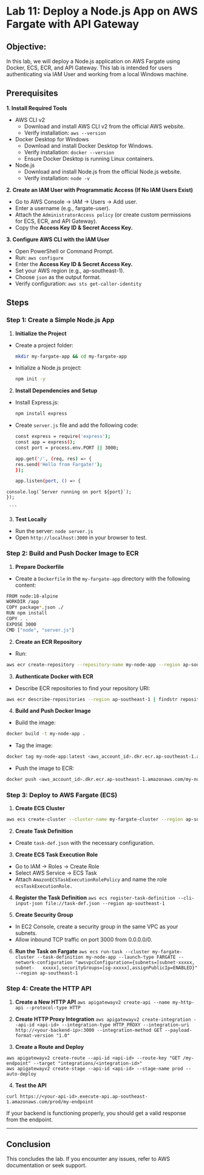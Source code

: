 # Lab 11: Deploy a Node.js App on AWS Fargate with API Gateway

## Objective:
In this lab, we will deploy a Node.js application on AWS Fargate using Docker, ECS, ECR, and API Gateway. This lab is intended for users authenticating via IAM User and working from a local Windows machine.

## Prerequisites

   **1. Install Required Tools**

   - AWS CLI v2
      - Download and install AWS CLI v2 from the official AWS website.
      - Verify installation: ```aws --version```
   - Docker Desktop for Windows
      - Download and install Docker Desktop for Windows.
      - Verify installation: ```docker --version```
      - Ensure Docker Desktop is running Linux containers.
   - Node.js
      - Download and install Node.js from the official Node.js website.
      - Verify installation: ```node -v```
  
   **2. Create an IAM User with Programmatic Access (If No IAM Users Exist)**

   - Go to AWS Console → IAM → Users → Add user.
   - Enter a username (e.g., fargate-user).
   - Attach the ```AdministratorAccess policy``` (or create custom permissions for ECS, ECR, and API Gateway).
   - Copy the **Access Key ID & Secret Access Key.**

   **3. Configure AWS CLI with the IAM User**

   - Open PowerShell or Command Prompt.
   - Run: ```aws configure```
   - Enter the **Access Key ID & Secret Access Key.**
   - Set your AWS region (e.g., ap-southeast-1).
   - Choose ```json``` as the output format.
   - Verify configuration: ```aws sts get-caller-identity```

## Steps

### Step 1: Create a Simple Node.js App

   1. **Initialize the Project**

   - Create a project folder:

      ```bash
      mkdir my-fargate-app && cd my-fargate-app
      ```
      
   - Initialize a Node.js project:
     
      ```bash
      npm init -y
      ```
      
   2. **Install Dependencies and Setup**
   
   - Install Express.js:
      
      ```bash
      npm install express
      ```
      
   - Create ```server.js``` file and add the following code:

     ```bash
     const express = require('express');
     const app = express();
     const port = process.env.PORT || 3000;

     app.get('/', (req, res) => {
     res.send('Hello from Fargate!');
     });

     app.listen(port, () => {
    console.log(`Server running on port ${port}`);
    });

     ```

   3. **Test Locally**

   - Run the server: ```node server.js```
   - Open ```http://localhost:3000``` in your browser to test.

### Step 2: Build and Push Docker Image to ECR

   1. **Prepare Dockerfile**

   - Create a ```Dockerfile``` in the ```my-fargate-app``` directory with the following content:
   ```bash
   FROM node:18-alpine
   WORKDIR /app
   COPY package*.json ./
   RUN npm install
   COPY . .
   EXPOSE 3000
   CMD ["node", "server.js"]
   ```

   2. **Create an ECR Repository**

   - Run:
   ```bash
   aws ecr create-repository --repository-name my-node-app --region ap-southeast-1
   ```

   3. **Authenticate Docker with ECR**
   
   - Describe ECR repositories to find your repository URI:
   ```bash
   aws ecr describe-repositories --region ap-southeast-1 | findstr repositoryUri
   ```

   4. **Build and Push Docker Image**
   
   - Build the image:
   ```bash
   docker build -t my-node-app .
   ```

   - Tag the image:
   ```bash
   docker tag my-node-app:latest <aws_account_id>.dkr.ecr.ap-southeast-1.amazonaws.com/my-node-app:latest
   ```

   - Push the image to ECR:
   ```bash
   docker push <aws_account_id>.dkr.ecr.ap-southeast-1.amazonaws.com/my-node-app:latest
   ```
   ### Step 3: Deploy to AWS Fargate (ECS)

   1. **Create ECS Cluster**
   
   ```bash
   aws ecs create-cluster --cluster-name my-fargate-cluster --region ap-southeast-1
   ```
   2. **Create Task Definition**

   - Create ```task-def.json``` with the necessary configuration.

   3. **Create ECS Task Execution Role**

   - Go to IAM → Roles → Create Role
   - Select AWS Service → ECS Task
   - Attach ```AmazonECSTaskExecutionRolePolicy``` and name the role ```ecsTaskExecutionRole.```

   4. **Register the Task Definition**
   ```aws ecs register-task-definition --cli-input-json file://task-def.json --region ap-southeast-1```

   5. **Create Security Group**

   - In EC2 Console, create a security group in the same VPC as your subnets.
   - Allow inbound TCP traffic on port 3000 from 0.0.0.0/0.

   6. **Run the Task on Fargate**
   ```aws ecs run-task --cluster my-fargate-cluster --task-definition my-node-app --launch-type FARGATE --network-configuration "awsvpcConfiguration={subnets=[subnet-xxxxx, subnet-   xxxxx],securityGroups=[sg-xxxxx],assignPublicIp=ENABLED}" --region ap-southeast-1```

   ### Step 4: Create the HTTP API

   1. **Create a New HTTP API**
   ```aws apigatewayv2 create-api --name my-http-api --protocol-type HTTP```

   2. **Create HTTP Proxy Integration**
   ```aws apigatewayv2 create-integration --api-id <api-id> --integration-type HTTP_PROXY --integration-uri http://<your-backend-ip>:3000 --integration-method GET --payload-format-version "1.0"```

   3. **Create a Route and Deploy**
   ```
   aws apigatewayv2 create-route --api-id <api-id> --route-key "GET /my-endpoint" --target "integrations/<integration-id>"
   aws apigatewayv2 create-stage --api-id <api-id> --stage-name prod --auto-deploy
   ```

   4. **Test the API**
   ```
   curl https://<your-api-id>.execute-api.ap-southeast-1.amazonaws.com/prod/my-endpoint
   ```


   If your backend is functioning properly, you should get a valid response from the endpoint.

---
## Conclusion

This concludes the lab. If you encounter any issues, refer to AWS documentation or seek support. 
